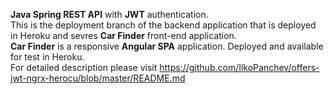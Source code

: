 <b>Java Spring REST API</b> with <b>JWT</b> authentication.  
This is the deployment branch of the backend application that is deployed in Heroku and sevres <b>Car Finder</b> front-end application.  
<b>Car Finder</b> is а responsive <b>Angular SPA</b> application. Deployed and available for test in Heroku.  
For detailed description please visit https://github.com/IlkoPanchev/offers-jwt-ngrx-herocu/blob/master/README.md
